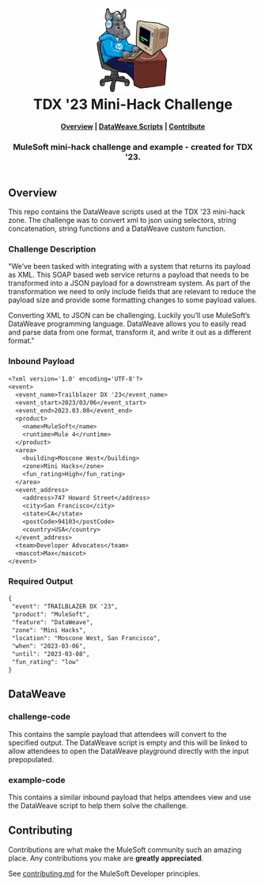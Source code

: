 <h1 align="center">
	<img
	width="150"
	src="/images/max-terminal.gif"></br>
	TDX '23 Mini-Hack Challenge<br>     
</h1>

<h4 align="center">
	<a href="#overview">Overview</a> |
    <a href="#dataweave">DataWeave Scripts</a> |
	<a href="#contributing">Contribute</a>
</h4>
	
<h3 align="center">
	MuleSoft mini-hack challenge and example - created for TDX '23.<br><br>
</h3>

## Overview
This repo contains the DataWeave scripts used at the TDX '23 mini-hack zone. The challenge was to convert xml to json using selectors, string concatenation, string functions and a DataWeave custom function.

### Challenge Description
"We’ve been tasked with integrating with a system that returns its payload as XML. This SOAP based web service returns a payload that needs to be transformed into a JSON payload for a downstream system. As part of the transformation we need to only include fields that are relevant to reduce the payload size and provide some formatting changes to some payload values.

Converting XML to JSON can be challenging. Luckily you’ll use MuleSoft’s DataWeave programming language. DataWeave allows you to easily read and parse data from one format, transform it, and write it out as a different format."

### Inbound Payload

```
<?xml version='1.0' encoding='UTF-8'?>
<event>
  <event_name>Trailblazer DX '23</event_name>
  <event_start>2023/03/06</event_start>
  <event_end>2023.03.08</event_end>
  <product>
    <name>MuleSoft</name>
    <runtime>Mule 4</runtime>
  </product>
  <area>
    <building>Moscone West</building>
    <zone>Mini Hacks</zone>
    <fun_rating>High</fun_rating>
  </area>
  <event_address>
    <address>747 Howard Street</address>
    <city>San Francisco</city>
    <state>CA</state>
    <postCode>94103</postCode>
    <country>USA</country>
  </event_address>
  <team>Developer Advocates</team>
  <mascot>Max</mascot>
</event>
```

### Required Output

```
{
 "event": "TRAILBLAZER DX '23",
 "product": "MuleSoft",
 "feature": "DataWeave",
 "zone": "Mini Hacks",
 "location": "Moscone West, San Francisco",
 "when": "2023-03-06",
 "until": "2023-03-08",
 "fun_rating": "low"
}
```

## DataWeave

### challenge-code
This contains the sample payload that attendees will convert to the specified output. The DataWeave script is empty and this will be linked to allow attendees to open the DataWeave playground directly with the input prepopulated.

### example-code
This contains a similar inbound payload that helps attendees view and use the DataWeave script to help them solve the challenge.

## Contributing

Contributions are what make the MuleSoft community such an amazing place. Any contributions you make are **greatly appreciated**.
	
See [contributing.md](/contributing.md) for the MuleSoft Developer principles.
